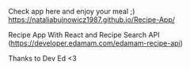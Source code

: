 Check app here and enjoy your meal ;)
https://nataliabujnowicz1987.github.io/Recipe-App/

Recipe App With React and Recipe Search API (https://developer.edamam.com/edamam-recipe-api)

Thanks to Dev Ed <3


